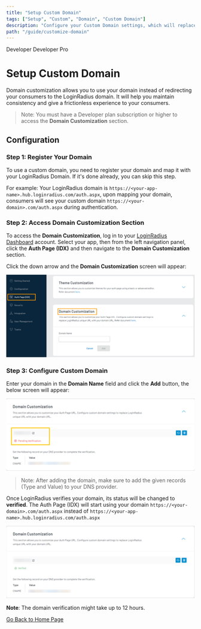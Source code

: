 ```yaml
---
title: "Setup Custom Domain"
tags: ["Setup", "Custom", "Domain", "Custom Domain"]
description: "Configure your Custom Domain settings, which will replace LoginRadius unique URL with your customized unique domain URL."
path: "/guide/customize-domain"
---
```


<span class="developer plan-tag">Developer</span>
<span class="devloper-premium plan-tag">Developer Pro</span>

# Setup Custom Domain

Domain customization allows you to use your domain instead of redirecting your consumers to the LoginRadius domain. It will help you maintain consistency and give a frictionless experience to your consumers.

> Note: You must have a Developer plan subscription or higher to access the **Domain Customization** section.


## Configuration

### Step 1: Register Your Domain

To use a custom domain, you need to register your domain and map it with your LoginRadius Domain. If it's done already, you can skip this step.

For example: Your LoginRadius domain is `https://<your-app-name>.hub.loginradius.com/auth.aspx`, upon mapping your domain, consumers will see your custom domain `https://<your-domain>.com/auth.aspx` during authentication.


### Step 2: Access Domain Customization Section

To access the **Domain Customization**, log in to your <a href="https://dashboard.loginradius.com/dashboard" target="_blank">LoginRadius Dashboard</a> account. Select your app, then from the left navigation panel, click the **Auth Page (IDX)** and then navigate to the **Domain Customization** section. 

Click the down arrow and the **Domain Customization** screen will appear:


<img src="images/domaincustomization1.png" alt="Domain Customization" />


### Step 3: Configure Custom Domain

Enter your domain in the **Domain Name** field and click the **Add** button, the below screen will appear:


<img src="images/pendingverification1.png" alt="Add Domain" />


> Note: After adding the domain, make sure to add the given records (Type and Value) to your DNS provider.

Once LoginRadius verifies your domain, its status will be changed to **verified**. The Auth Page (IDX) will start using your domain `https://<your-domain>.com/auth.aspx` instead of `https://<your-app-name>.hub.loginradius.com/auth.aspx`



<img src="images/verificationsuccess.png" alt="Custom Domain Status" />

**Note**: The domain verification might take up to 12 hours.


[Go Back to Home Page](/)
